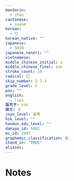```yaml
---
mandarin:
  - chún
cantonese:
  - seon4
korean:
  - 진
korean_native: ""
japanese:
  - SHIN
japanese_nanori: ""
vietnamese:
middle_chinese_initial: ɕ
middle_chinese_final: ɨun
stroke_count: 10
radical: 口
skip_number: 2-7-3
grade_level: 5
pos: ""
english:
  - lips
羅馬字: sun
韓文: 순
joyo_level: 高等
hsk_level: ""
hanmun_edu_level: ""
danayo_id: 5082
mc_id: 2907
graphemic_classification: 辰
stand_in: "TRUE"
aliases:
---
```


# Notes
